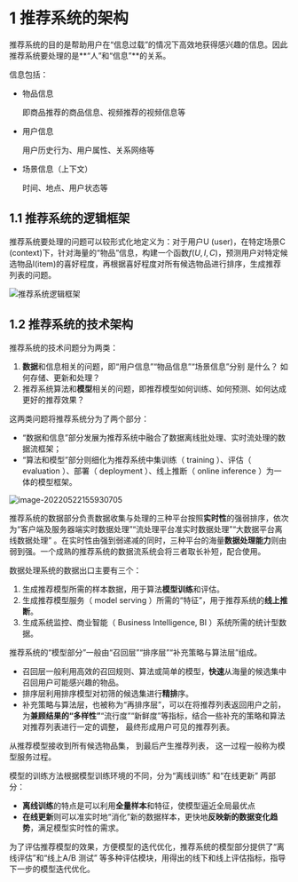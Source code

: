 # 1 推荐系统的架构

推荐系统的目的是帮助用户在“信息过载”的情况下高效地获得感兴趣的信息。因此推荐系统要处理的是**“人”和“信息”**的关系。

信息包括：

- 物品信息

  即商品推荐的商品信息、视频推荐的视频信息等

- 用户信息

  用户历史行为、用户属性、关系网络等

- 场景信息（上下文）

  时间、地点、用户状态等

## 1.1 推荐系统的逻辑框架

推荐系统要处理的问题可以较形式化地定义为：对于用户U (user)，在特定场景C (context)下，针对海量的“物品”信息，构建一个函数$f(U,I,C)$，预测用户对特定候选物品I(item)的喜好程度，再根据喜好程度对所有候选物品进行排序，生成推荐列表的问题。

![推荐系统逻辑框架](https://raw.githubusercontent.com/SNIKCHS/MDImage/main/img/%E6%8E%A8%E8%8D%90%E7%B3%BB%E7%BB%9F%E9%80%BB%E8%BE%91%E6%A1%86%E6%9E%B6.png)

## 1.2 推荐系统的技术架构

推荐系统的技术问题分为两类：

1. **数据**和信息相关的问题，即“用户信息”“物品信息”“场景信息”分别
   是什么？ 如何存储、更新和处理？
2. 推荐系统算法和**模型**相关的问题，即推荐模型如何训练、如何预测、如何达成更好的推荐效果？

这两类问题将推荐系统分为了两个部分：

- “数据和信息”部分发展为推荐系统中融合了数据离线批处理、实时流处理的数据流框架； 
- “算法和模型”部分则细化为推荐系统中集训练（ training ）、评估（ evaluation ）、部署（ deployment ）、线上推断（ online inference ）为一体的模型框架。

![image-20220522155930705](https://raw.githubusercontent.com/SNIKCHS/MDImage/main/img/resys_technical_architecture.png)

推荐系统的数据部分负责数据收集与处理的三种平台按照**实时性**的强弱排序，依次为“客户端及服务器端实时数据处理”“流处理平台准实时数据处理”“大数据平台离线数据处理” 。在实时性由强到弱递减的同时，三种平台的海量**数据处理能力**则由弱到强。一个成熟的推荐系统的数据流系统会将三者取长补短，配合使用。

数据处理系统的数据出口主要有三个：

1. 生成推荐模型所需的样本数据，用于算法**模型训练**和评估。
2. 生成推荐模型服务（ model serving ）所需的“特征”，用于推荐系统的**线上推断**。
3. 生成系统监控、商业智能（ Business Intelligence, BI ）系统所需的统计型数据。

推荐系统的“模型部分”一般由“召回层”“排序层”“补充策略与算法层”组成。

- 召回层一般利用高效的召回规则、算法或简单的模型，**快速**从海量的候选集中召回用户可能感兴趣的物品。
- 排序层利用排序模型对初筛的候选集进行**精排**序。
- 补充策略与算法层，也被称为“再排序层”，可以在将推荐列表返回用户之前，为**兼顾结果的“多样性”**“流行度”“新鲜度”等指标，结合一些补充的策略和算法对推荐列表进行一定的调整， 最终形成用户可见的推荐列表。

从推荐模型接收到所有候选物品集， 到最后产生推荐列表， 这一过程一般称为模型服务过程。

模型的训练方法根据模型训练环境的不同，分为“离线训练” 和“在线更新” 两部分：

- **离线训练**的特点是可以利用**全量样本**和特征，使模型逼近全局最优点
- **在线更新**则可以准实时地“消化”新的数据样本，更快地**反映新的数据变化趋势**，满足模型实时性的需求。

为了评估推荐模型的效果，方便模型的迭代优化，推荐系统的模型部分提供了“离线评估”和“线上A/B 测试” 等多种评估模块，用得出的线下和线上评估指标，指导下一步的模型迭代优化。
